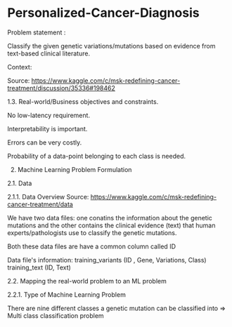 # Personalized-Cancer-Diagnosis

Problem statement :

Classify the given genetic variations/mutations based on evidence from text-based clinical
literature.

Context:

Source: https://www.kaggle.com/c/msk-redefining-cancer-treatment/discussion/35336#198462

1.3. Real-world/Business objectives and constraints.

No low-latency requirement.

Interpretability is important.

Errors can be very costly.

Probability of a data-point belonging to each class is needed.

2. Machine Learning Problem Formulation

2.1. Data

2.1.1. Data Overview
Source: https://www.kaggle.com/c/msk-redefining-cancer-treatment/data

We have two data files: one conatins the information about the genetic mutations and the
other contains the clinical evidence (text) that human experts/pathologists use to classify the
genetic mutations.

Both these data files are have a common column called ID

Data file's information:
training_variants (ID , Gene, Variations, Class)
training_text (ID, Text)

2.2. Mapping the real-world problem to an ML problem

2.2.1. Type of Machine Learning Problem

There are nine different classes a genetic mutation can be classified into => Multi class
classification problem
